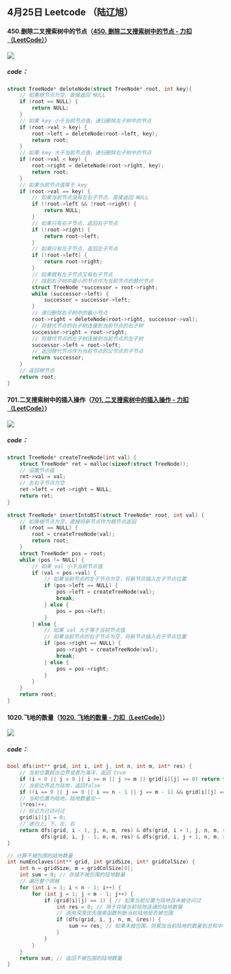 ## 4月25日 Leetcode （陆辽旭）

#### 450.删除二叉搜索树中的节点（[450. 删除二叉搜索树中的节点 - 力扣（LeetCode）](https://leetcode.cn/problems/delete-node-in-a-bst/description/)）

![](https://gitee.com/knoci/picture/raw/master/QQ截图20240425184633.png)

##### code：

```c
struct TreeNode* deleteNode(struct TreeNode* root, int key){
    // 如果根节点为空，直接返回 NULL
    if (root == NULL) {
        return NULL;
    }
    // 如果 key 小于当前节点值，递归删除左子树中的节点
    if (root->val > key) {
        root->left = deleteNode(root->left, key);
        return root;
    }
    // 如果 key 大于当前节点值，递归删除右子树中的节点
    if (root->val < key) {
        root->right = deleteNode(root->right, key);
        return root;
    }
    // 如果当前节点值等于 key
    if (root->val == key) {
        // 如果当前节点没有左右子节点，直接返回 NULL
        if (!root->left && !root->right) {
            return NULL;
        }
        // 如果只有右子节点，返回右子节点
        if (!root->right) {
            return root->left;
        }
        // 如果只有左子节点，返回左子节点
        if (!root->left) {
            return root->right;
        }
        // 如果既有左子节点又有右子节点
        // 找到右子树中最小的节点作为当前节点的替代节点
        struct TreeNode *successor = root->right;
        while (successor->left) {
            successor = successor->left;
        }
        // 递归删除右子树中的最小节点
        root->right = deleteNode(root->right, successor->val);
        // 将替代节点的右子树连接到当前节点的右子树
        successor->right = root->right;
        // 将替代节点的左子树连接到当前节点的左子树
        successor->left = root->left;
        // 返回替代节点作为当前节点的父节点的子节点
        return successor;
    }
    // 返回根节点
    return root;
}
```





#### 701.二叉搜索树中的插入操作（[701. 二叉搜索树中的插入操作 - 力扣（LeetCode）](https://leetcode.cn/problems/insert-into-a-binary-search-tree/description/)）

![](https://gitee.com/knoci/picture/raw/master/QQ截图20240425190421.png)

##### code：

```c
struct TreeNode* createTreeNode(int val) {
    struct TreeNode* ret = malloc(sizeof(struct TreeNode));
    // 设置节点值
    ret->val = val;
    // 左右子节点为空
    ret->left = ret->right = NULL;
    return ret;
}
 
struct TreeNode* insertIntoBST(struct TreeNode* root, int val) {
    // 如果根节点为空，直接将新节点作为根节点返回
    if (root == NULL) {
        root = createTreeNode(val);
        return root;
    }
    struct TreeNode* pos = root;
    while (pos != NULL) {
        // 如果 val 小于当前节点值
        if (val < pos->val) {
            // 如果当前节点的左子节点为空，将新节点插入左子节点位置
            if (pos->left == NULL) {
                pos->left = createTreeNode(val);
                break;
            } else {
                pos = pos->left;
            }
        } else {
            // 如果 val 大于等于当前节点值
            // 如果当前节点的右子节点为空，将新节点插入右子节点位置
            if (pos->right == NULL) {
                pos->right = createTreeNode(val);
                break;
            } else {
                pos = pos->right;
            }
        }
    }
    return root;
}
```





#### 1020.飞地的数量（[1020. 飞地的数量 - 力扣（LeetCode）](https://leetcode.cn/problems/number-of-enclaves/description/)）

![](https://gitee.com/knoci/picture/raw/master/QQ截图20240425191255.png)

##### code：

```c
bool dfs(int** grid, int i, int j, int n, int m, int* res) {
    // 当前位置超出边界或者为海洋，返回 true
    if (i < 0 || j < 0 || i >= n || j >= m || grid[i][j] == 0) return true;
    // 当前边界且为陆地，返回false
    if ((i == 0 || j == 0 || i == n - 1 || j == m - 1) && grid[i][j] == 1) return false;
    // 当前位置为陆地，陆地数量加一
    (*res)++;
    // 标记为已访问过
    grid[i][j] = 0;
    // 递归上、下、左、右
    return dfs(grid, i - 1, j, n, m, res) & dfs(grid, i + 1, j, n, m, res) &
           dfs(grid, i, j - 1, n, m, res) & dfs(grid, i, j + 1, n, m, res);
}

// 计算不被包围的陆地数量
int numEnclaves(int** grid, int gridSize, int* gridColSize) {
    int n = gridSize, m = gridColSize[0];
    int sum = 0; // 存储不被包围的陆地数量
    // 遍历整个网格
    for (int i = 1; i < n - 1; i++) {
        for (int j = 1; j < m - 1; j++) {
            if (grid[i][j] == 1) { // 如果当前位置为陆地且未被访问过
                int res = 0; // 用于存储当前陆地连通的陆地数量
                // 调用深度优先搜索函数判断当前陆地是否被包围
                if (dfs(grid, i, j, n, m, &res)) {
                    sum += res; // 如果未被包围，则累加当前陆地的数量到总和中
                }
            }
        }
    }
    return sum; // 返回不被包围的陆地数量
}
```

